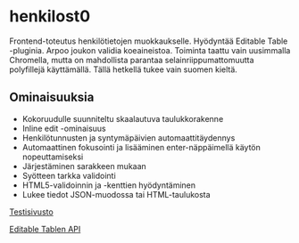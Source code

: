 # henkilost0

Frontend-toteutus henkilötietojen muokkaukselle. Hyödyntää Editable Table -pluginia.
Arpoo joukon validia koeaineistoa. Toiminta taattu vain uusimmalla Chromella, mutta on
mahdollista parantaa selainriippumattomuutta polyfillejä käyttämällä. Tällä hetkellä
tukee vain suomen kieltä.

## Ominaisuuksia

- Kokoruudulle suunniteltu skaalautuva taulukkorakenne
- Inline edit -ominaisuus
- Henkilötunnusten ja syntymäpäivien automaattitäydennys
- Automaattinen fokusointi ja lisääminen enter-näppäimellä käytön nopeuttamiseksi
- Järjestäminen sarakkeen mukaan
- Syötteen tarkka validointi
- HTML5-validoinnin ja -kenttien hyödyntäminen
- Lukee tiedot JSON-muodossa tai HTML-taulukosta

[Testisivusto](http://koti.kapsi.fi/~torava/henkilost0/?#)

[Editable Tablen API](http://koti.kapsi.fi/~torava/henkilost0/doc/)